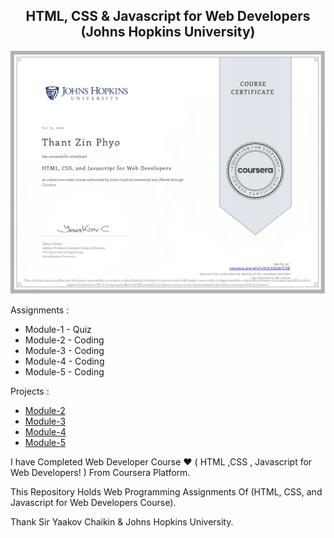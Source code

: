 <h2 align="center"> HTML, CSS & Javascript for Web Developers (Johns Hopkins University)<br/>
</h2>



![Course Completion certificate](https://github.com/ThantZinPhyo-OP/thantzinphyo-op.github.io/blob/main/Certificate.jpg)


Assignments : 

* Module-1 - Quiz 
* Module-2 - Coding
* Module-3 - Coding
* Module-4 - Coding
* Module-5 - Coding


Projects :

* [Module-2](https://thantzinphyo-op.github.io/Assignment/Module-2/index.html)
* [Module-3](https://thantzinphyo-op.github.io/Assignment/Module-3/index.html)
* [Module-4](https://thantzinphyo-op.github.io/Assignment/Module-4/index.html)
* [Module-5](https://thantzinphyo-op.github.io/Assignment/Module-5/index.html)


I have Completed Web Developer Course ❤️ ( HTML ,CSS , Javascript for Web Developers! ) From Coursera Platform.

This Repository Holds Web Programming Assignments Of (HTML, CSS, and Javascript for Web Developers Course).

Thank Sir Yaakov Chaikin & Johns Hopkins University.
